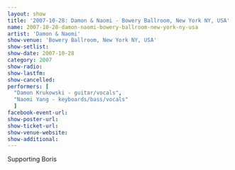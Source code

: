 ```yaml
---
layout: show
title: '2007-10-28: Damon & Naomi - Bowery Ballroom, New York NY, USA'
name: 2007-10-28-damon-naomi-bowery-ballroom-new-york-ny-usa
artist: 'Damon & Naomi'
show-venue: 'Bowery Ballroom, New York NY, USA'
show-setlist: 
show-date: 2007-10-28
category: 2007
show-radio: 
show-lastfm: 
show-cancelled: 
performers: [
  "Damon Krukowski - guitar/vocals",
  "Naomi Yang - keyboards/bass/vocals"
  ]
facebook-event-url: 
show-poster-url: 
show-ticket-url: 
show-venue-website: 
show-additional: 
---
```


Supporting Boris